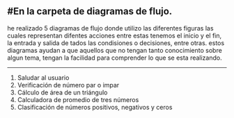 #**En la carpeta de diagramas de flujo**.
----
he realizado 5 diagramas de flujo donde utilizo las diferentes figuras las cuales representan difentes acciones entre estas tenemos el inicio y el fin, la entrada y salida de tados las condisiones o decisiones, entre otras. estos diagramas ayudan a que aquellos que no tengan tanto conocimiento sobre algun tema, tengan la facilidad para comprender lo que se esta realizando. 

---
1. Saludar al usuario
2. Verificación de número par o impar
3. Cálculo de área de un triángulo
4. Calculadora de promedio de tres números
5. Clasificación de números positivos, negativos y ceros

